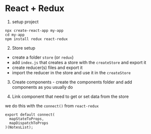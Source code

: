 # React + Redux

1. setup project

```
npx create-react-app my-app
cd my-app
npm install redux react-redux
```

2. Store setup

- create a folder `store` (or `redux`)
- add `index.js` that creates a store with the `createStore` and export it
- create reducer(s) files and export it
- import the reducer in the store and use it in the `createStore`

3. Create components - create the components folder and add components as you usually do

4. Link component that need to get or set data from the store

we do this with the `connect()` from `react-redux`

```
export default connect(
  mapStateToProps,
  mapDispatchToProps
)(NotesList);
```
